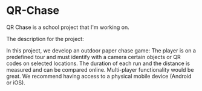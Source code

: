 # QR-Chase

QR Chase is a school project that I'm working on.

The description for the project:

In this project, we develop an outdoor paper chase game: The player is on a predefined tour and must identify with a camera certain objects or QR codes on selected locations. The duration of each run and the distance is measured and can be compared online. Multi-player functionality would be great. We recommend having access to a physical mobile device (Android or iOS). 
